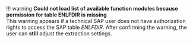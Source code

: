 
!!! warning 
	**Could not load list of available function modules because permission for table ENLFDIR is missing**<br>
	This warning appears if a technical SAP user does not have authorization rights to access the SAP table *ENLFDIR*.
	After confirming the warning, the user can **still** adjust the extraction settings.